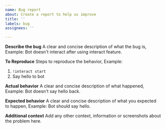 ```yaml
---
name: Bug report
about: Create a report to help us improve
title: ''
labels: bug
assignees: ''

---
```


**Describe the bug**
A clear and concise description of what the bug is, Example:
Bot doesn't interact after using interact feature.

**To Reproduce**
Steps to reproduce the behavior, Example:
1. `!interact start`
2. Say hello to bot

**Actual behavior**
A clear and concise description of what happened, Example:
Bot doesn't say hello back.

**Expected behavior**
A clear and concise description of what you expected to happen, Example:
Bot should say hello.

**Additional context**
Add any other context, information or screenshots about the problem here.
